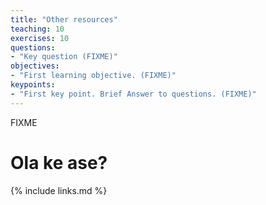 ```yaml
---
title: "Other resources"
teaching: 10
exercises: 10
questions:
- "Key question (FIXME)"
objectives:
- "First learning objective. (FIXME)"
keypoints:
- "First key point. Brief Answer to questions. (FIXME)"
---
```

FIXME

# Ola ke ase?

{% include links.md %}

